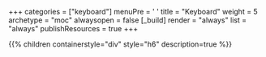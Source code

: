 +++ 
categories = ["keyboard"] 
menuPre = '<i class="fa-fw fas fa-keyboard"></i> '
title = "Keyboard" 
weight = 5
archetype = "moc" 
alwaysopen = false
[_build]
  render = "always"
  list = "always"
  publishResources = true
+++

{{% children containerstyle="div" style="h6" description=true %}}